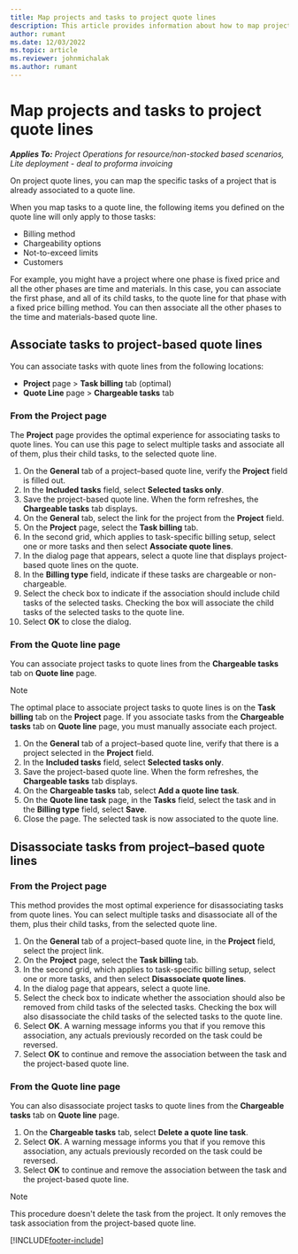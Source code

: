 ```yaml
---
title: Map projects and tasks to project quote lines
description: This article provides information about how to map projects and tasks to project quote lines.
author: rumant
ms.date: 12/03/2022
ms.topic: article
ms.reviewer: johnmichalak
ms.author: rumant
---
```


# Map projects and tasks to project quote lines

_**Applies To:** Project Operations for resource/non-stocked based scenarios, Lite deployment - deal to proforma invoicing_

On project quote lines, you can map the specific tasks of a project that is already associated to a quote line.

When you map tasks to a quote line, the following items you defined on the quote line will only apply to those tasks:

- Billing method
- Chargeability options
- Not-to-exceed limits
- Customers

For example, you might have a project where one phase is fixed price and all the other phases are time and materials. In this case, you can associate the first phase, and all of its child tasks, to the quote line for that phase with a fixed price billing method. You can then associate all the other phases to the time and materials-based quote line.

## Associate tasks to project-based quote lines

You can associate tasks with quote lines from the following locations:

- **Project** page > **Task billing** tab (optimal)
- **Quote Line** page > **Chargeable tasks** tab 

### From the Project page

The **Project** page provides the optimal experience for associating tasks to quote lines. You can use this page to select multiple tasks and associate all of them, plus their child tasks, to the selected quote line.

1. On the **General** tab of a project–based quote line, verify the **Project** field is filled out.
2. In the **Included tasks** field, select **Selected tasks only**.
3. Save the project-based quote line. When the form refreshes, the **Chargeable tasks** tab displays.
4. On the **General** tab, select the link for the project from the **Project** field.
5. On the **Project** page, select the **Task billing** tab.
6. In the second grid, which applies to task-specific billing setup, select one or more tasks and then select **Associate quote lines**.
7. In the dialog page that appears, select a quote line that displays project-based quote lines on the quote.
8. In the **Billing type** field, indicate if these tasks are chargeable or non-chargeable.
9. Select the check box to indicate if the association should include child tasks of the selected tasks. Checking the box will associate the child tasks of the selected tasks to the quote line.
10. Select **OK** to close the dialog.

### From the Quote line page

You can associate project tasks to quote lines from the **Chargeable tasks** tab on **Quote line** page.

>[!NOTE]
>The optimal place to associate project tasks to quote lines is on the **Task billing** tab on the **Project** page. If you associate tasks from the **Chargeable tasks** tab on **Quote line** page, you must manually associate each project.

1. On the **General** tab of a project–based quote line, verify that there is a project selected in the **Project** field.
2. In the **Included tasks** field, select **Selected tasks only**.
3. Save the project-based quote line. When the form refreshes, the **Chargeable tasks** tab displays.
4. On the **Chargeable tasks** tab, select **Add a quote line task**.
5. On the **Quote line task** page, in the **Tasks** field, select the task and in the **Billing type** field, select **Save**. 
6. Close the page. The selected task is now associated to the quote line.

## Disassociate tasks from project–based quote lines

### From the Project page

This method provides the most optimal experience for disassociating tasks from quote lines. You can select multiple tasks and disassociate all of the them, plus their child tasks, from the selected quote line.

1. On the **General** tab of a project–based quote line, in the **Project** field, select the project link.
2. On the **Project** page, select the **Task billing** tab.
3. In the second grid, which applies to task-specific billing setup, select one or more tasks, and then select **Disassociate quote lines**.
4. In the dialog page that appears, select a quote line.
5. Select the check box to indicate whether the association should also be removed from child tasks of the selected tasks. Checking the box will also disassociate the child tasks of the selected tasks to the quote line.
6. Select **OK**. A warning message informs you that if you remove this association, any actuals previously recorded on the task could be reversed. 
7. Select **OK** to continue and remove the association between the task and the project-based quote line.

### From the Quote line page

You can also disassociate project tasks to quote lines from the **Chargeable tasks** tab on **Quote line** page.

1. On the **Chargeable tasks** tab, select **Delete a quote line task**.
2. Select **OK**. A warning message informs you that if you remove this association, any actuals previously recorded on the task could be reversed. 
3. Select **OK** to continue and remove the association between the task and the project-based quote line.

>[!NOTE]
> This procedure doesn't delete the task from the project. It only removes the task association from the project-based quote line.


[!INCLUDE[footer-include](../../includes/footer-banner.md)]
